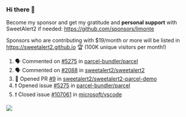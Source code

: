 ### Hi there 👋

Become my sponsor and get my gratitude and **personal support** with SweetAlert2 if needed: https://github.com/sponsors/limonte

Sponsors who are contributing with $19/month or more will be listed in https://sweetalert2.github.io 🏆 (100K unique visitors per month!)

<!--START_SECTION:activity-->
1. 🗣 Commented on [#5275](https://github.com/parcel-bundler/parcel/issues/5275) in [parcel-bundler/parcel](https://github.com/parcel-bundler/parcel)
2. 🗣 Commented on [#2088](https://github.com/sweetalert2/sweetalert2/issues/2088) in [sweetalert2/sweetalert2](https://github.com/sweetalert2/sweetalert2)
3. 💪 Opened PR [#9](https://github.com/sweetalert2/sweetalert2-parcel-demo/pull/9) in [sweetalert2/sweetalert2-parcel-demo](https://github.com/sweetalert2/sweetalert2-parcel-demo)
4. ❗️ Opened issue [#5275](https://github.com/parcel-bundler/parcel/issues/5275) in [parcel-bundler/parcel](https://github.com/parcel-bundler/parcel)
5. ❗️ Closed issue [#107061](https://github.com/microsoft/vscode/issues/107061) in [microsoft/vscode](https://github.com/microsoft/vscode)
<!--END_SECTION:activity-->

![](https://github-readme-stats.vercel.app/api?username=limonte&theme=vue&show_icons=true)
